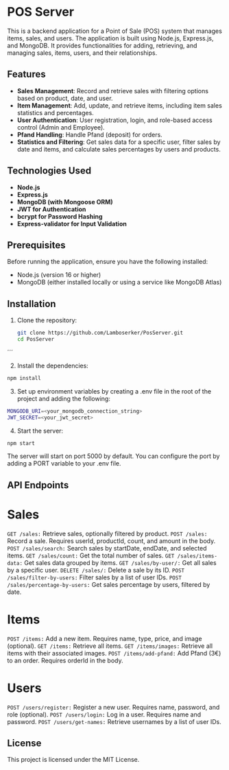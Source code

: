 # POS Server

This is a backend application for a Point of Sale (POS) system that manages items, sales, and users. The application is built using Node.js, Express.js, and MongoDB. It provides functionalities for adding, retrieving, and managing sales, items, users, and their relationships.

## Features

- **Sales Management**: Record and retrieve sales with filtering options based on product, date, and user.
- **Item Management**: Add, update, and retrieve items, including item sales statistics and percentages.
- **User Authentication**: User registration, login, and role-based access control (Admin and Employee).
- **Pfand Handling**: Handle Pfand (deposit) for orders.
- **Statistics and Filtering**: Get sales data for a specific user, filter sales by date and items, and calculate sales percentages by users and products.

## Technologies Used

- **Node.js**
- **Express.js**
- **MongoDB (with Mongoose ORM)**
- **JWT for Authentication**
- **bcrypt for Password Hashing**
- **Express-validator for Input Validation**

## Prerequisites

Before running the application, ensure you have the following installed:

- Node.js (version 16 or higher)
- MongoDB (either installed locally or using a service like MongoDB Atlas)

## Installation

1. Clone the repository:

   ```bash
   git clone https://github.com/Lamboserker/PosServer.git
   cd PosServer
´´´

2. Install the dependencies:
```bash
npm install
```

3. Set up environment variables by creating a .env file in the root of the project and adding the following:
```bash
MONGODB_URI=<your_mongodb_connection_string>
JWT_SECRET=<your_jwt_secret>
```

4. Start the server:
```bash
npm start
```

The server will start on port 5000 by default. You can configure the port by adding a PORT variable to your .env file.

## API Endpoints

# Sales

```GET /sales:``` Retrieve sales, optionally filtered by product.
```POST /sales:``` Record a sale. Requires userId, productId, count, and amount in the body.
```POST /sales/search:``` Search sales by startDate, endDate, and selected items.
```GET /sales/count:``` Get the total number of sales.
```GET /sales/items-data:``` Get sales data grouped by items.
```GET /sales/by-user/:``` Get all sales by a specific user.
```DELETE /sales/:``` Delete a sale by its ID.
```POST /sales/filter-by-users:``` Filter sales by a list of user IDs.
```POST /sales/percentage-by-users:``` Get sales percentage by users, filtered by date.

# Items

```POST /items:``` Add a new item. Requires name, type, price, and image (optional).
```GET /items:``` Retrieve all items.
```GET /items/images:``` Retrieve all items with their associated images.
```POST /items/add-pfand:``` Add Pfand (3€) to an order. Requires orderId in the body.

# Users

```POST /users/register:``` Register a new user. Requires name, password, and role (optional).
```POST /users/login:``` Log in a user. Requires name and password.
```POST /users/get-names:``` Retrieve usernames by a list of user IDs.

## License

This project is licensed under the MIT License.

